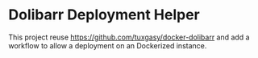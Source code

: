 # Dolibarr Deployment Helper    

This project reuse https://github.com/tuxgasy/docker-dolibarr and add a workflow to allow a deployment on an Dockerized instance. 


